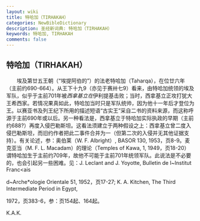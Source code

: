 ```yaml
---
layout: wiki
title: 特哈加（TIRHAKAH）
categories: NewBibleDictionary
description: 圣经新词典: 特哈加（TIRHAKAH）
keywords: 特哈加, TIRHAKAH
comments: false
---
```


## 特哈加（TIRHAKAH）

　　埃及第廿五王朝（“埃提阿伯的”）的法老特哈加（Taharqa），在位廿六年（主前约690-664）。从王下十九9（亦见于赛卅七9）看来，由特哈加统领的埃及军队，似乎于主前701年被*西拿基立在*伊利提基击败；当时，西拿基立正攻打犹大王希西家。若情况果真如此，特哈加当时只是军队统帅，因为他十一年后才登位为王。以赛亚书及列王纪下所用的描述短语“古实王”采自二书的资料来源，而这称呼源于主前690年或以后。另一种看法是，西拿基立于特哈加实际执政的早期（主前约688?）再度入侵巴勒斯坦。这看法须建立于两种假设之上：西拿基立曾二度入侵巴勒斯坦，而旧约作者把此二事件合并为一（但第二次的入侵并无其他证据支持）。有关论述，参：奥伯莱（W. F. Albright）, BASOR 130, 1953，页8-9。麦克亚当（M. F. L. Macadam）的理论（Temples of Kawa, 1, 1949，页18-20）谓特哈加生于主前约709年，故他不可能于主前701年统领军队。此说法是不必要的，也会引起另一些困难。见：J. Leclant and J. Yoyotte, Bulletin de l~Institut Franc<ais

d~Arche*ologie Orientale 51, 1952，页17-27; K. A. Kitchen, The Third Intermediate Period in Egypt,

1972，页383-6，参：页154起、164起。

K.A.K.








